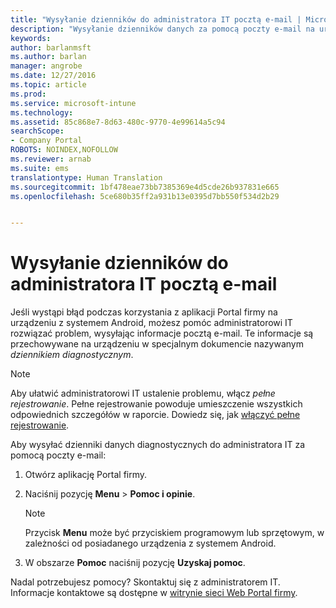 ```yaml
---
title: "Wysyłanie dzienników do administratora IT pocztą e-mail | Microsoft Docs"
description: "Wysyłanie dzienników danych za pomocą poczty e-mail na urządzeniu z systemem Android"
keywords: 
author: barlanmsft
ms.author: barlan
manager: angrobe
ms.date: 12/27/2016
ms.topic: article
ms.prod: 
ms.service: microsoft-intune
ms.technology: 
ms.assetid: 85c868e7-8d63-480c-9770-4e99614a5c94
searchScope:
- Company Portal
ROBOTS: NOINDEX,NOFOLLOW
ms.reviewer: arnab
ms.suite: ems
translationtype: Human Translation
ms.sourcegitcommit: 1bf478eae73bb7385369e4d5cde26b937831e665
ms.openlocfilehash: 5ce680b35ff2a931b13e0395d7bb550f534d2b29


---
```



# <a name="send-logs-to-your-it-admin-using-email"></a>Wysyłanie dzienników do administratora IT pocztą e-mail

Jeśli wystąpi błąd podczas korzystania z aplikacji Portal firmy na urządzeniu z systemem Android, możesz pomóc administratorowi IT rozwiązać problem, wysyłając informacje pocztą e-mail. Te informacje są przechowywane na urządzeniu w specjalnym dokumencie nazywanym _dziennikiem diagnostycznym_.

> [!Note]
> Aby ułatwić administratorowi IT ustalenie problemu, włącz _pełne rejestrowanie_. Pełne rejestrowanie powoduje umieszczenie wszystkich odpowiednich szczegółów w raporcie. Dowiedz się, jak [włączyć pełne rejestrowanie](use-verbose-logging-to-help-your-it-administrator-fix-device-issues-android.md).

Aby wysyłać dzienniki danych diagnostycznych do administratora IT za pomocą poczty e-mail:

1.  Otwórz aplikację Portal firmy.

2.  Naciśnij pozycję **Menu** >  **Pomoc i opinie**.

    > [!NOTE]
    > Przycisk **Menu** może być przyciskiem programowym lub sprzętowym, w zależności od posiadanego urządzenia z systemem Android.

3.  W obszarze **Pomoc** naciśnij pozycję **Uzyskaj pomoc**.

Nadal potrzebujesz pomocy? Skontaktuj się z administratorem IT. Informacje kontaktowe są dostępne w [witrynie sieci Web Portal firmy](http://portal.manage.microsoft.com).



<!--HONumber=Dec16_HO5-->


